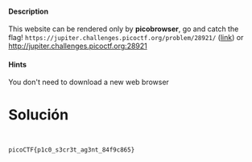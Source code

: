 #### Description

This website can be rendered only by **picobrowser**, go and catch the flag! `https://jupiter.challenges.picoctf.org/problem/28921/` ([link](https://jupiter.challenges.picoctf.org/problem/28921/)) or http://jupiter.challenges.picoctf.org:28921


#### Hints 

You don't need to download a new web browser


# Solución 

```


picoCTF{p1c0_s3cr3t_ag3nt_84f9c865}


```